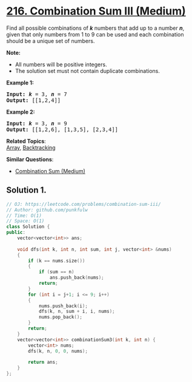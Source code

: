 # [216. Combination Sum III (Medium)](https://leetcode.com/problems/combination-sum-iii/)

<div>
<p>Find all possible combinations of <i><b>k</b></i> numbers that add up to a number <i><b>n</b></i>, given that only numbers from 1 to 9 can be used and each combination should be a unique set of numbers.</p>

<p><strong>Note:</strong></p>

<ul>
	<li>All numbers will be positive integers.</li>
	<li>The solution set must not contain duplicate combinations.</li>
</ul>

<p><strong>Example 1:</strong></p>

<pre><strong>Input:</strong> <i><b>k</b></i> = 3, <i><b>n</b></i> = 7
<strong>Output:</strong> [[1,2,4]]
</pre>

<p><strong>Example 2:</strong></p>

<pre><strong>Input:</strong> <i><b>k</b></i> = 3, <i><b>n</b></i> = 9
<strong>Output:</strong> [[1,2,6], [1,3,5], [2,3,4]]
</pre>
</div>

**Related Topics**:  
[Array](https://leetcode.com/tag/array/), [Backtracking](https://leetcode.com/tag/backtracking/)

**Similar Questions**:
* [Combination Sum (Medium)](https://leetcode.com/problems/combination-sum/)

## Solution 1.

```cpp
// OJ: https://leetcode.com/problems/combination-sum-iii/
// Author: github.com/punkfulw
// Time: O(1)
// Space: O(1)
class Solution {
public:
    vector<vector<int>> ans;
  
    void dfs(int k, int n, int sum, int j, vector<int> &nums)
    {
        if (k == nums.size())
        {
            if (sum == n)
                ans.push_back(nums);     
            return;
        }
        for (int i = j+1; i <= 9; i++)
        {
            nums.push_back(i);
            dfs(k, n, sum + i, i, nums);
            nums.pop_back();
        }
        return;
    }
    vector<vector<int>> combinationSum3(int k, int n) {
        vector<int> nums;
        dfs(k, n, 0, 0, nums);
            
        return ans;
    }
};
```
